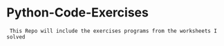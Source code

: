 # Python-Code-Exercises
     This Repo will include the exercises programs from the worksheets I solved
